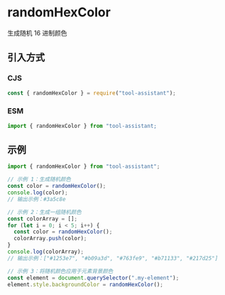 # randomHexColor

生成随机 16 进制颜色

## 引入方式

### CJS

```javascript
const { randomHexColor } = require("tool-assistant");
```

### ESM

```javascript
import { randomHexColor } from "tool-assistant;
```

## 示例

```javascript
import { randomHexColor } from "tool-assistant";

// 示例 1：生成随机颜色
const color = randomHexColor();
console.log(color);
// 输出示例：#3a5c8e

// 示例 2：生成一组随机颜色
const colorArray = [];
for (let i = 0; i < 5; i++) {
  const color = randomHexColor();
  colorArray.push(color);
}
console.log(colorArray);
// 输出示例：["#1253e7", "#b09a3d", "#763fe9", "#b71133", "#217d25"]

// 示例 3：将随机颜色应用于元素背景颜色
const element = document.querySelector(".my-element");
element.style.backgroundColor = randomHexColor();
```
